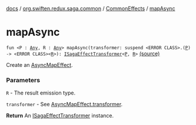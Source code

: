 [docs](../../index.md) / [org.swiften.redux.saga.common](../index.md) / [CommonEffects](index.md) / [mapAsync](./map-async.md)

# mapAsync

`fun <P : `[`Any`](https://kotlinlang.org/api/latest/jvm/stdlib/kotlin/-any/index.html)`, R : `[`Any`](https://kotlinlang.org/api/latest/jvm/stdlib/kotlin/-any/index.html)`> mapAsync(transformer: suspend <ERROR CLASS>.(`[`P`](map-async.md#P)`) -> <ERROR CLASS><`[`R`](map-async.md#R)`>): `[`ISagaEffectTransformer`](../-i-saga-effect-transformer.md)`<`[`P`](map-async.md#P)`, `[`R`](map-async.md#R)`>` [(source)](https://github.com/protoman92/KotlinRedux/tree/master/common/common-saga/src/main/kotlin/org/swiften/redux/saga/common/CommonEffects.kt#L113)

Create an [AsyncMapEffect](../-async-map-effect/index.md).

### Parameters

`R` - The result emission type.

`transformer` - See [AsyncMapEffect.transformer](../-async-map-effect/transformer.md).

**Return**
An [ISagaEffectTransformer](../-i-saga-effect-transformer.md) instance.

